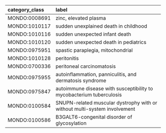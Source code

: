 | category_class   | label                                                                     |
|:-----------------|:--------------------------------------------------------------------------|
| MONDO:0008691    | zinc, elevated plasma                                                     |
| MONDO:1010117    | sudden unexplained death in childhood                                     |
| MONDO:1010116    | sudden unexpected infant death                                            |
| MONDO:1010120    | sudden unexpected death in pediatrics                                     |
| MONDO:0975951    | spastic paraplegia, mitochondrial                                         |
| MONDO:1010128    | peritonitis                                                               |
| MONDO:0700336    | peritoneal carcinomatosis                                                 |
| MONDO:0975955    | autoinflammation, panniculitis, and dermatosis syndrome                   |
| MONDO:0975847    | autoimmune disease with susceptibility to mycobacterium tuberculosis      |
| MONDO:0100584    | SNUPN-related muscular dystrophy with or without multi-system involvement |
| MONDO:0100586    | B3GALT6-congenital disorder of glycosylation                              |
